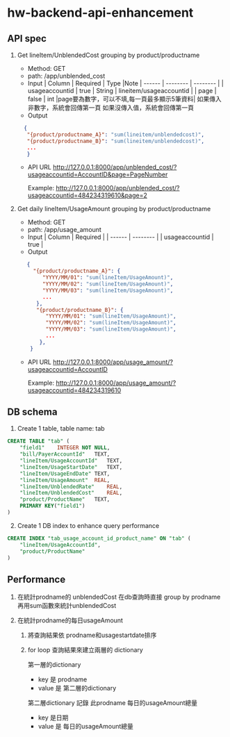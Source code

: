 # hw-backend-api-enhancement

## API spec
1. Get lineItem/UnblendedCost grouping by product/productname
   - Method:  GET
   - path:  /app/unblended_cost
   - Input
     | Column | Required | Type |Note
     | ------ | -------- | -------- |
     | usageaccountid | true | String | lineitem/usageaccountid	|
     | page | false | int |page要為數字，可以不填,每一頁最多顯示5筆資料|
如果傳入非數字，系統會回傳第一頁
如果沒傳入值，系統會回傳第一頁 
    - Output 
     
     ```JSON
       {
        "{product/productname_A}": "sum(lineitem/unblendedcost)",
        "{product/productname_B}": "sum(lineitem/unblendedcost)",
        ...
        }
      ```

   - API URL
      http://127.0.0.1:8000/app/unblended_cost/?usageaccountid=AccountID&page=PageNumber
      
      Example:
      http://127.0.0.1:8000/app/unblended_cost/?usageaccountid=484234319610&page=2

2. Get daily lineItem/UsageAmount grouping by product/productname
   - Method: GET
   - path:  /app/usage_amount
   - Input
     | Column | Required |
     | ------ | -------- |
     | usageaccountid | true |
    - Output
    ```JSON
       {
         "{product/productname_A}": {
            "YYYY/MM/01": "sum(lineItem/UsageAmount)",
            "YYYY/MM/02": "sum(lineItem/UsageAmount)",
            "YYYY/MM/03": "sum(lineItem/UsageAmount)",
            ...
          },
          "{product/productname_B}": {
             "YYYY/MM/01": "sum(lineItem/UsageAmount)",
             "YYYY/MM/02": "sum(lineItem/UsageAmount)",
             "YYYY/MM/03": "sum(lineItem/UsageAmount)",
             ...
           },
        }
      ```
      
    - API URL
      http://127.0.0.1:8000/app/usage_amount/?usageaccountid=AccountID
      
      Example:
      http://127.0.0.1:8000/app/usage_amount/?usageaccountid=484234319610

## DB schema
1. Create 1 table, table name: tab
```sql
CREATE TABLE "tab" (
	"field1"	INTEGER NOT NULL,
	"bill/PayerAccountId"	TEXT,
	"lineItem/UsageAccountId"	TEXT,
	"lineItem/UsageStartDate"	TEXT,
	"lineItem/UsageEndDate"	TEXT,
	"lineItem/UsageAmount"	REAL,
	"lineItem/UnblendedRate"	REAL,
	"lineItem/UnblendedCost"	REAL,
	"product/ProductName"	TEXT,
	PRIMARY KEY("field1")
)
```
2. Create 1 DB index to enhance query performance
```sql
CREATE INDEX "tab_usage_account_id_product_name" ON "tab" (
	"lineItem/UsageAccountId",
	"product/ProductName"
)
```
## Performance
1. 在統計prodname的 unblendedCost
在db查詢時直接 group by  prodname 再用sum函數來統計unblendedCost

2. 在統計prodname的每日usageAmount
	1. 將查詢結果依 prodname和usagestartdate排序
	2. for loop 查詢結果來建立兩層的 dictionary
	
		第一層的dictionary 
		- key 是 prodname
		- value 是 第二層的dictionary
	
		第二層dictionary 記錄 此prodname 每日的usageAmount總量
		- key 是日期
		- value 是 每日的usageAmount總量
